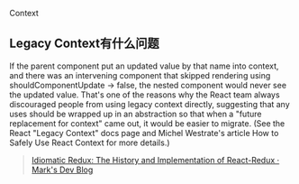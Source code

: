 Context

## Legacy Context有什么问题 

If the parent component put an updated value by that name into context, and there was an intervening component that skipped rendering using shouldComponentUpdate -> false, the nested component would never see the updated value. That's one of the reasons why the React team always discouraged people from using legacy context directly, suggesting that any uses should be wrapped up in an abstraction so that when a "future replacement for context" came out, it would be easier to migrate. (See the React "Legacy Context" docs page and Michel Westrate's article How to Safely Use React Context for more details.)
> [Idiomatic Redux: The History and Implementation of React-Redux · Mark's Dev Blog](https://blog.isquaredsoftware.com/2018/11/react-redux-history-implementation/)
